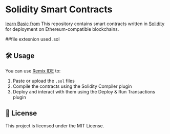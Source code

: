 # Solidity Smart Contracts
[learn Basic from](https://docs.soliditylang.org/en/v0.8.30/introduction-to-smart-contracts.html#blockchain-basics) 
This repository contains smart contracts written in [Solidity](https://soliditylang.org/) for deployment on Ethereum-compatible blockchains.

##file extesnion used .sol
## 🛠 Usage

You can use [Remix IDE](https://remix.ethereum.org/) to:
1. Paste or upload the `.sol` files
2. Compile the contracts using the Solidity Compiler plugin
3. Deploy and interact with them using the Deploy & Run Transactions plugin

## 📝 License

This project is licensed under the MIT License.
